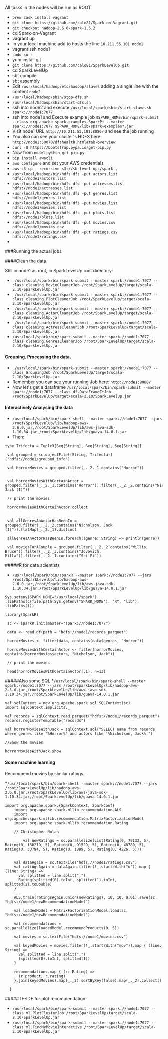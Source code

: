 All tasks in the nodes will be run as ROOT

* `brew cask install vagrant`
* `git clone https://github.com/calo81/Spark-on-Vagrant.git`
* `git checkout hadoop-2.6.0-spark-1.5.2`
* cd Spark-on-Vagrant
* vagrant up 
* In your local machine add to hosts the line `10.211.55.101 node1`
* vagrant ssh node1
* `sudo su -`
* yum install git
* `git clone https://github.com/calo81/SparkLevelUp.git`
* cd SparkLevelUp
* sbt compile
* sbt assembly
* Edit `/usr/local/hadoop/etc/hadoop/slaves` adding a single line with the content `node2`
* `/usr/local/hadoop/sbin/stop-dfs.sh`
* `/usr/local/hadoop/sbin/start-dfs.sh`
* ssh into node2 and execute `/usr/local/spark/sbin/start-slave.sh spark://node1:7077`
* ssh into node1 and Execute example job `$SPARK_HOME/bin/spark-submit --class org.apache.spark.examples.SparkPi --master spark://node1:7077 $SPARK_HOME/lib/spark-examples*.jar`
* Visit node1 URL `http://10.211.55.101:8080/` and see the job running
* You also can see your cluster's HDFS here `http://node1:50070/dfshealth.html#tab-overview`
* `curl -O https://bootstrap.pypa.io/get-pip.py`
* Now from `node1` `python get-pip.py`
* `pip install awscli`
* `aws configure` and set your AWS credentials
* `aws s3 cp --recursive s3://sb-level-ups/spark .`
* `/usr/local/hadoop/bin/hdfs dfs -put actors.list hdfs://node1/actors.list`
* `/usr/local/hadoop/bin/hdfs dfs -put actresses.list hdfs://node1/actresses.list`
* `/usr/local/hadoop/bin/hdfs dfs -put genres.list hdfs://node1/genres.list`
* `/usr/local/hadoop/bin/hdfs dfs -put movies.list hdfs://node1/movies.list`
* `/usr/local/hadoop/bin/hdfs dfs -put plots.list hdfs://node1/plots.list`
* `/usr/local/hadoop/bin/hdfs dfs -put movies.csv hdfs://node1/movies.csv`
* `/usr/local/hadoop/bin/hdfs dfs -put ratings.csv hdfs://node1/ratings.csv`
* 

###Running the actual jobs

####Clean the data

Still in node1 as root, in SparkLevelUp root directory:

* ` /usr/local/spark/bin/spark-submit --master spark://node1:7077 --class cleaning.MovieCleanerJob /root/SparkLevelUp/target/scala-2.10/SparkLevelUp.jar`
* ` /usr/local/spark/bin/spark-submit --master spark://node1:7077 --class cleaning.PlotCleanerJob /root/SparkLevelUp/target/scala-2.10/SparkLevelUp.jar`
* ` /usr/local/spark/bin/spark-submit --master spark://node1:7077 --class cleaning.ActorCleanerJob /root/SparkLevelUp/target/scala-2.10/SparkLevelUp.jar`
* ` /usr/local/spark/bin/spark-submit --master spark://node1:7077 --class cleaning.ActressCleanerJob /root/SparkLevelUp/target/scala-2.10/SparkLevelUp.jar`
* `/usr/local/spark/bin/spark-submit --master spark://node1:7077 --class cleaning.GenresCleanerJob /root/SparkLevelUp/target/scala-2.10/SparkLevelUp.jar`

#### Grouping. Processing the data.

* ` /usr/local/spark/bin/spark-submit --master spark://node1:7077 --class GroupingJob /root/SparkLevelUp/target/scala-2.10/SparkLevelUp.jar`
* Remember you can see your running Job here: `http://node1:8080/`
* Now let's get a dataframe `/usr/local/spark/bin/spark-submit --master spark://node1:7077 --class df.DataFrameItJob /root/SparkLevelUp/target/scala-2.10/SparkLevelUp.jar`
#### Interactively Analysing the data
* `/usr/local/spark/bin/spark-shell --master spark://node1:7077 --jars /root/SparkLevelUp/lib/hadoop-aws-2.6.0.jar,/root/SparkLevelUp/lib/aws-java-sdk-1.10.34.jar,/root/SparkLevelUp/lib/guava-14.0.1.jar`
* Then:

```
type Trifecta = Tuple3[Seq[String], Seq[String], Seq[String]]

 val grouped = sc.objectFile[(String, Trifecta)]("hdfs://node1/grouped_info")

 val horrorMovies = grouped.filter(_._2._1.contains("Horror"))


 val horrorMoviesWithCertainActor = grouped.filter(_._2._1.contains("Horror")).filter(_._2._2.contains("Nicholson, Jack (I)"))

 // print the movies

 horrorMoviesWithCertainActor.collect


 val allGenresAnActorHasBeenIn = grouped.filter(_._2._2.contains("Nicholson, Jack (I)")).flatMap(_._2._1).distinct

 allGenresAnActorHasBeenIn.foreach((genre: String) => println(genre))

 val moviesForACouple = grouped.filter(_._2._2.contains("Willis, Bruce")).filter(_._2._3.contains("Jovovich, Milla")).filter(_._2._1.contains("Sci-Fi"))
```
#####R for data scientists

*  `/usr/local/spark/bin/sparkR --master spark://node1:7077 --jars /root/SparkLevelUp/lib/hadoop-aws-2.6.0.jar,/root/SparkLevelUp/lib/aws-java-sdk-1.10.34.jar,/root/SparkLevelUp/lib/guava-14.0.1.jar`

```
Sys.setenv(SPARK_HOME="/usr/local/spark")
.libPaths(c(file.path(Sys.getenv("SPARK_HOME"), "R", "lib"), .libPaths()))

library(SparkR)

 sc <- sparkR.init(master="spark://node1:7077")

 data <- read.df(path = "hdfs://node1/records_parquet")

 horrorMovies <- filter(data, contains(data$genres, "Horror"))

 horrorMoviesWithCertainActor <- filter(horrorMovies, contains(horrorMovies$actors, "Nicholson, Jack"))

 // print the movies

 head(horrorMoviesWithCertainActor[,1], n=13)
```

#####Also some SQL
*`/usr/local/spark/bin/spark-shell --master spark://node1:7077 --jars /root/SparkLevelUp/lib/hadoop-aws-2.6.0.jar,/root/SparkLevelUp/lib/aws-java-sdk-1.10.34.jar,/root/SparkLevelUp/lib/guava-14.0.1.jar`


```
val sqlContext = new org.apache.spark.sql.SQLContext(sc)
import sqlContext.implicits._

val records = sqlContext.read.parquet("hdfs://node1/records_parquet")
records.registerTempTable("records")

val horrorMoviesWithJack = sqlContext.sql("SELECT name from records where genres like '%Horror%' and actors like '%Nicholson, Jack%'")

//Show the movies

horrorMoviesWithJack.show
```

#### Some machine learning

Recommend movies by similar ratings.

*`/usr/local/spark/bin/spark-shell --master spark://node1:7077 --jars /root/SparkLevelUp/lib/hadoop-aws-2.6.0.jar,/root/SparkLevelUp/lib/aws-java-sdk-1.10.34.jar,/root/SparkLevelUp/lib/guava-14.0.1.jar`

```
import org.apache.spark.{SparkContext, SparkConf}
    import org.apache.spark.mllib.recommendation.ALS
    import org.apache.spark.mllib.recommendation.MatrixFactorizationModel
    import org.apache.spark.mllib.recommendation.Rating

    // Christopher Nolan

        val newRatings = sc.parallelize(List(Rating(0, 79132, 5), Rating(0, 130219, 5), Rating(0, 91529, 5), Rating(0, 48780, 5), Rating(0, 33794, 5), Rating(0, 1889, 5), Rating(0, 4226, 5)))


    val dataAgain = sc.textFile("hdfs://node1/ratings.csv")
    val ratingsAgain = dataAgain.filter(!_.startsWith("u")).map { (line: String) =>
      val splitted = line.split(",")
      Rating(splitted(0).toInt, splitted(1).toInt, splitted(2).toDouble)
    }

    ALS.train(ratingsAgain.union(newRatings), 10, 10, 0.01).save(sc, "hdfs://node1/newRecommendationModel")

    val loadedModel = MatrixFactorizationModel.load(sc, "hdfs://node1/newRecommendationModel")

    val recommendations = sc.parallelize(loadedModel.recommendProducts(0, 5))

    val movies = sc.textFile("hdfs://node1/movies.csv")

    val keyedMovies = movies.filter(!_.startsWith("mov")).map { (line: String) =>
      val splitted = line.split(",")
      (splitted(0).toInt, splitted(1))
    }

    recommendations.map { (r: Rating) =>
      (r.product, r.rating)
    }.join(keyedMovies).map(_._2).sortByKey(false).map(_._2).collect()

  }
```

#####TF-IDF for plot recommendation

* `/usr/local/spark/bin/spark-submit --master spark://node1:7077 --class ml.PlotClusterJob /root/SparkLevelUp/target/scala-2.10/SparkLevelUp.jar`
* `/usr/local/spark/bin/spark-submit --master spark://node1:7077 --class ml.FindMyMovieInteractive /root/SparkLevelUp/target/scala-2.10/SparkLevelUp.jar`



